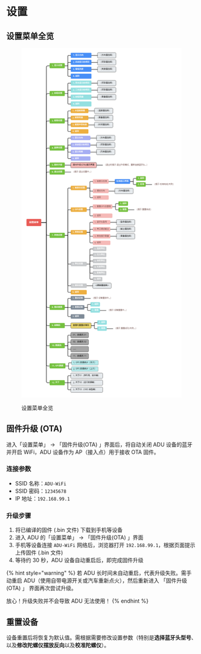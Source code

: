 # 设置

## 设置菜单全览 <a href="#setting-overview" id="setting-overview"></a>

<figure><img src=".gitbook/assets/SettingMenu.png" alt=""><figcaption><p>设置菜单全览</p></figcaption></figure>

## 固件升级 (OTA) <a href="#ota" id="ota"></a>

进入「设置菜单」 → 「固件升级(OTA) 」界面后，将自动关闭 ADU 设备的蓝牙并开启 WiFi，ADU 设备作为 AP（接入点）用于接收 OTA 固件。

### 连接参数 <a href="#connection-parameters" id="connection-parameters"></a>

* SSID 名称：`ADU-WiFi`
* SSID 密码：`12345678`
* IP 地址：`192.168.99.1`

### 升级步骤 <a href="#upgrade-steps" id="upgrade-steps"></a>

1. 将已编译的固件 (.bin 文件) 下载到手机等设备
2. 进入 ADU 的「设置菜单」 → 「固件升级(OTA) 」界面
3. 手机等设备连接 `ADU-WiFi` 网络后，浏览器打开 `192.168.99.1`，根据页面提示上传固件 (.bin 文件)
4. 等待约 30 秒，ADU 设备自动重启后，即完成固件升级

{% hint style="warning" %}
若 ADU 长时间未自动重启，代表升级失败。需手动重启 ADU（使用自带电源开关或汽车重新点火），然后重新进入 「固件升级(OTA) 」 界面再次尝试升级。

放心！升级失败并不会导致 ADU 无法使用！
{% endhint %}

## 重置设备 <a href="#reset" id="reset"></a>

设备重置后将恢复为默认值。需根据需要修改设置参数（特别是**选择蓝牙头型号**、以及**修改陀螺仪摆放反向**以及**校准陀螺仪**）。
